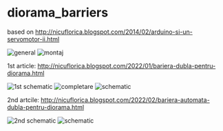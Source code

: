 # diorama_barriers
based on http://nicuflorica.blogspot.com/2014/02/arduino-si-un-servomotor-ii.html

![general](https://blogger.googleusercontent.com/img/a/AVvXsEiP539EqJJp3VWKz3dEJQLa2PBugPGO5Xr66LTLeWRmbFHNZObRXxZyJNT548CqbDry9Lt3b8eCTz-0EVSwPVL-4VFD5TF_qgWILrTRhNKij9b1FHDfJmeLl8DrCOZeTWxV8-xlVZ42mQwCOFRLI8aFUu5A7YM6osdaW1RrneGSrV1taQAmrdFGuv8E6A=w320-h149)
![montaj](https://blogger.googleusercontent.com/img/a/AVvXsEguInQljAKDa4C23KacalaNl6TB2VY4lbacGa2g2n1GNIaykiGRxU-ruOgwDkh6SuE0cIj_XcylPw3e3YriCd4-uHeyuF7sNjNnOP12cddk-BMeY2b7MUK5EtmTdp_ZsiSzVfmR_bv-hMpc4xXMglKbCNYpE41hAN-lSw1FHvS2sNOAi4HrQuvcPLtxMw=w200-h150)

1st article: http://nicuflorica.blogspot.com/2022/01/bariera-dubla-pentru-diorama.html

![1st schematic](https://blogger.googleusercontent.com/img/a/AVvXsEjRIx_keXnH8Cx-64OcTk3Wv4VXO318beGGf-q7BeyaNJOFspT58Rj2P9VlyMmm3nAKo6I_1x7mqfLJYGMzRHvlKe6vI1dk2hLOgpuVbOTsTgeyXV1aDMsYIshauzuG_M3DJ6qheVRlWN6ihUJci1NoOf0xLLr22gL9Xf02tJtFP6b6xo25lJAqdxCAJA=s320)
![completare](https://blogger.googleusercontent.com/img/a/AVvXsEjugomBMXqB9uhNHw6yrnILNVsESR3Kbb3jAvFnilaUjZvzdQjWYBNeuZStJfzS6RWoVPWmia6WGCbel9_EomD9-CDCrkDPN4lhMFTdMPHdNP7TgEO9j1LCilkObKa7pjR8oy6nTFRA6ddpPoiorpsr2cFhUpXVM92Ml_4bp-LF25Z-i0DnMvXuhRw2_g=w186-h200)
![schematic](https://blogger.googleusercontent.com/img/a/AVvXsEhk6i_1H7jeeLkcIhIqHVL_Cd7xGxo2P1aowaUIcBYmnL-dhKrs7Rf-60FabatNwnyTw6Sqr_6hr149HohVlPkafPKf-TpdnwIQdPOeFAwz49b0Ebu2Bv_o4QFeQmQ54en5mqn5h4Ya9FZBjiy3t29eA01EPeXZarLB4BzuYge00emUSUw0Fb6TD3JwUQ=w320-h133)

2nd artcile: http://nicuflorica.blogspot.com/2022/02/bariera-automata-dubla-pentru-diorama.html

![2nd schematic](https://blogger.googleusercontent.com/img/a/AVvXsEgiN34B2klN0eRA6TFgondghyovYcYXwJd3pnPn-7FLOAkWXoqtItMNAKB1JlHxEkwpYfqcDA8p8t-7SyYocskaQOvlVWjLFYEr_I8ejwpEd1Js9fabKzuC3cCDFkz7aUMU3vz9aoGnDugwhiH9HTKYwTVEsgZpE82YeNL3ji3N-KOtCBjvC6CVqxfbFg=w320-h290)
![schematic](https://blogger.googleusercontent.com/img/a/AVvXsEhO0UUWOoir2rpU7RCROvw7mjP4DmN_UPwfIJ2LXSyqdU5qQFT6_oTA6rGrH9e6x3a_cSbb2jL8jqfemVGwSbeeb_XFF627KyVR_YzN5JeQbHCk6NEiingTyhuU9ARZIF2fUvbNukfG66XXCu_qTH2E78GjaF0LNQsHph6RFG6BADZB0ltdrnsuV6YfQg=w320-h186)
